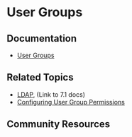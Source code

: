 # User Groups

## Documentation

* [User Groups](https://portal.liferay.dev/docs/7-2/user/-/knowledge_base/u/user-groups)

## Related Topics

* [LDAP](https://portal.liferay.dev/docs/7-1/deploy/-/knowledge_base/d/ldap), (Link to 7.1 docs)
* [Configuring User Group Permissions](https://portal.liferay.dev/docs/7-2/user/-/knowledge_base/u/configuring-user-group-permissions)

## Community Resources

